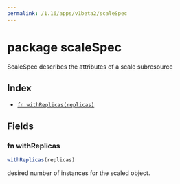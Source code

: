 ```yaml
---
permalink: /1.16/apps/v1beta2/scaleSpec
---
```


# package scaleSpec

ScaleSpec describes the attributes of a scale subresource

## Index

* [`fn withReplicas(replicas)`](#fn-withreplicas)

## Fields

### fn withReplicas

```ts
withReplicas(replicas)
```

desired number of instances for the scaled object.
